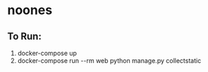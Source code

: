 # noones

## To Run:
  1. docker-compose up
  2. docker-compose run --rm web python manage.py collectstatic
  
